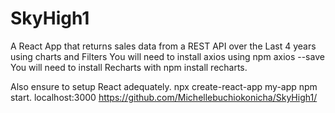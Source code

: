 # SkyHigh1
A React App that returns sales data from a REST API over the Last 4 years using charts and Filters
You will need to install axios using npm axios --save
You will need to install Recharts with npm install recharts.

Also ensure to setup React adequately. 
npx create-react-app my-app
npm start.
localhost:3000
https://github.com/Michellebuchiokonicha/SkyHigh1/
